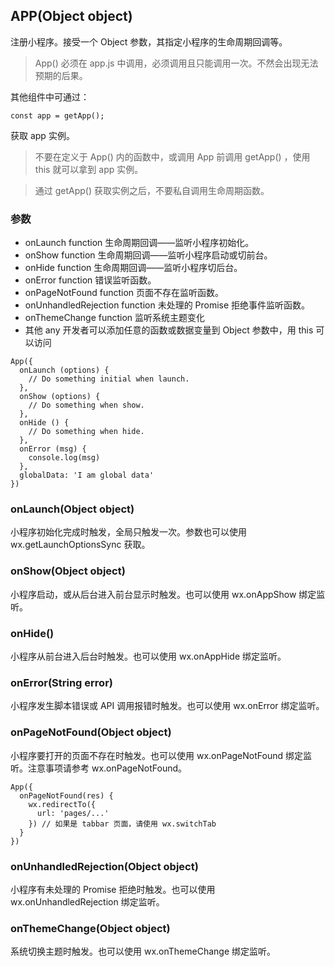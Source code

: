 ## APP(Object object)

注册小程序。接受一个 Object 参数，其指定小程序的生命周期回调等。

> App() 必须在 app.js 中调用，必须调用且只能调用一次。不然会出现无法预期的后果。

其他组件中可通过：

```
const app = getApp();
```

获取 app 实例。

> 不要在定义于 App() 内的函数中，或调用 App 前调用 getApp() ，使用 this 就可以拿到 app 实例。

> 通过 getApp() 获取实例之后，不要私自调用生命周期函数。

### 参数

- onLaunch function 生命周期回调——监听小程序初始化。
- onShow function 生命周期回调——监听小程序启动或切前台。
- onHide function 生命周期回调——监听小程序切后台。
- onError function 错误监听函数。
- onPageNotFound function 页面不存在监听函数。
- onUnhandledRejection function 未处理的 Promise 拒绝事件监听函数。
- onThemeChange function 监听系统主题变化
- 其他 any 开发者可以添加任意的函数或数据变量到 Object 参数中，用 this 可以访问

```
App({
  onLaunch (options) {
    // Do something initial when launch.
  },
  onShow (options) {
    // Do something when show.
  },
  onHide () {
    // Do something when hide.
  },
  onError (msg) {
    console.log(msg)
  },
  globalData: 'I am global data'
})
```

### onLaunch(Object object)

小程序初始化完成时触发，全局只触发一次。参数也可以使用 wx.getLaunchOptionsSync 获取。

### onShow(Object object)

小程序启动，或从后台进入前台显示时触发。也可以使用 wx.onAppShow 绑定监听。

### onHide()

小程序从前台进入后台时触发。也可以使用 wx.onAppHide 绑定监听。

### onError(String error)

小程序发生脚本错误或 API 调用报错时触发。也可以使用 wx.onError 绑定监听。

### onPageNotFound(Object object)

小程序要打开的页面不存在时触发。也可以使用 wx.onPageNotFound 绑定监听。注意事项请参考 wx.onPageNotFound。

```
App({
  onPageNotFound(res) {
    wx.redirectTo({
      url: 'pages/...'
    }) // 如果是 tabbar 页面，请使用 wx.switchTab
  }
})
```

### onUnhandledRejection(Object object)

小程序有未处理的 Promise 拒绝时触发。也可以使用 wx.onUnhandledRejection 绑定监听。

### onThemeChange(Object object)

系统切换主题时触发。也可以使用 wx.onThemeChange 绑定监听。
